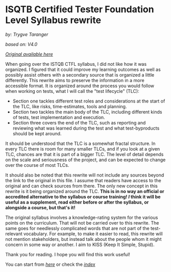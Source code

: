 # **ISQTB Certified Tester Foundation Level Syllabus rewrite**

*by: Trygve Taranger*

*based on: V4.0*

*[Original available here](https://www.istqb.org/certifications/certified-tester-foundation-level)*

When going over the ISTQB CTFL syllabus, I did not like how it was organized. I figured that it could improve my learning outcomes as well as possibly assist others with a secondary source that is organized a little differently.
This rewrite aims to preserve the information in a more accessible format.
It is organized around the process you would follow when working on tests, what I will call the "test lifecycle" (TLC):
- Section one tackles different test roles and considerations at the start of the TLC, like risks, time-estimates, tools and planning.
- Section two tackles the main body of the TLC, including different kinds of tests, test implementation and execution.
- Section three covers the end of the TLC, such as reporting and reviewing what was learned during the test and what test-byproducts should be kept around.

It should be understood that the TLC is a somewhat fractal structure. In every TLC there is room for many smaller TLCs, and if you look at a given TLC, chances are that it is part of a bigger TLC. The level of detail depends on the scale and seriousness of the project, and can be expected to change over the course of most TLCs.

It should also be noted that this rewrite will not include any sources beyond the link to the original in this file. I assume that readers have access to the original and can check sources from there. The only new concept in this rewrite is it being organized around the TLC. **This is in no way an official or accredited alternative to the syllabus or course training! *I* think it will be useful as a supplement, read either before or after the syllabus, or alongside a course, but that's it!**

The original syllabus involves a knowledge-rating system for the various points on the curriculum. That will not be carried over to this rewrite.
The same goes for needlessly complicated words that are not part of the test-relevant vocabulary. For example, to make it easier to read, this rewrite will not mention stakeholders, but instead talk about the people whom it might concern in some way or another. I aim to KISS (Keep It Simple, Stupid).

Thank you for reading. I hope you will find this work useful!

You can start from *[here](/0/1.Core_Concepts.md)* or check the *[index](/index.md)*